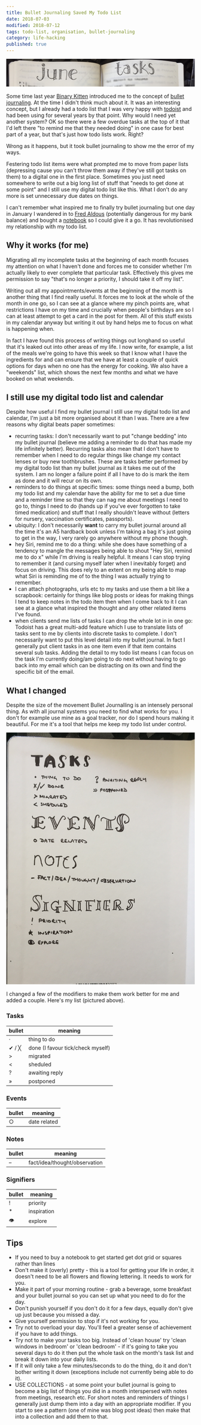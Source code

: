 ```yaml
---
title: Bullet Journaling Saved My Todo List
date: 2018-07-03
modified: 2018-07-12
tags: todo-list, organisation, bullet-journaling
category: life-hacking
published: true
---
```


![](/assets/2018-07-03-bullet_journal_month.jpg)

Some time last year [Binary Kitten](https://twitter.com/binarykitten) introduced me to the concept of [bullet journaling](http://bulletjournal.com/). At the time I didn't think much about it. It was an interesting concept, but I already had a todo list that I was very happy with [todoist](https://en.todoist.com/) and had been using for several years by that point. Why would I need yet another system? OK so there were a few overdue tasks at the top of it that I'd left there "to remind me that they needed doing" in one case for best part of a year, but that's just how todo lists work. Right?

Wrong as it happens, but it took bullet journaling to show me the error of my ways.

Festering todo list items were what prompted me to move from paper lists (depressing cause you can't throw them away if they've still got tasks on them) to a digital one in the first place. Sometimes you just need somewhere to write out a big long list of stuff that "needs to get done at some point" and I still use my digital todo list like this. What I don't do any more is set unnecessary due dates on things.

I can't remember what inspired me to finally try bullet journaling but one day in January I wandered in to [Fred Aldous](https://www.fredaldous.co.uk/) (potentially dangerous for my bank balance) and bought a [notebook](https://amzn.to/2KGP7CO) so I could give it a go. It has revolutionised my relationship with my todo list.

## Why it works (for me)

Migrating all my incomplete tasks at the beginning of each month focuses my attention on what I haven't done and forces me to consider whether I'm actually likely to ever complete that particular task. Effectively this gives me permission to say "that's no longer a priority, I should take it off my list".

Writing out all my appointments/events at the beginning of the month is another thing that I find really useful. It forces me to look at the whole of the month in one go, so I can see at a glance where my pinch points are, what restrictions I have on my time and crucially when people's birthdays are so I can at least attempt to get a card in the post for them. All of this stuff exists in my calendar anyway but writing it out by hand helps me to focus on what is happening when.

In fact I have found this process of writing things out longhand so useful that it's leaked out into other areas of my life. I now write, for example, a list of the meals we're going to have this week so that I know what I have the ingredients for and can ensure that we have at least a couple of quick options for days when no one has the energy for cooking. We also have a "weekends" list, which shows the next few months and what we have booked on what weekends.

## I still use my digital todo list and calendar

Despite how useful I find my bullet journal I still use my digital todo list and calendar, I'm just a bit more organised about it than I was. There are a few reasons why digital beats paper sometimes:

- recurring tasks: I don't necessarily want to put "change bedding" into my bullet journal (believe me adding a reminder to do that has made my life infinitely better). Recurring tasks also mean that I don't have to remember when I need to do regular things like change my contact lenses or buy new toothbrushes. These are tasks better performed by my digital todo list than my bullet journal as it takes me out of the system. I am no longer a failure point if all I have to do is mark the item as done and it will recur on its own.
- reminders to do things at specific times: some things need a bump, both my todo list and my calendar have the ability for me to set a due time and a reminder time so that they can nag me about meetings I need to go to, things I need to do (hands up if you've ever forgotten to take timed medication) and stuff that I really shouldn't leave without (letters for nursery, vaccination certificates, passports).
- ubiquity: I don't necessarily **want** to carry my bullet journal around all the time it's an A5 hardback book unless I'm taking a bag it's just going to get in the way, I very rarely go anywhere without my phone though.
- hey Siri, remind me to do a thing: while she does have something of a tendency to mangle the messages being able to shout "Hey Siri, remind me to do x" while I'm driving is really helpful. It means I can stop trying to remember it (and cursing myself later when I inevitably forget) and focus on driving. This does rely to an extent on my being able to map what Siri is reminding me of to the thing I was actually trying to remember.
- I can attach photographs, urls etc to my tasks and use them a bit like a scrapbook: certainly for things like blog posts or ideas for making things I tend to keep notes in the todo item then when I come back to it I can see at a glance what inspired the thought and any other related items I've found.
- when clients send me lists of tasks I can drop the whole lot in in one go: Todoist has a great multi-add feature which I use to translate lists of tasks sent to me by clients into discrete tasks to complete. I don't necessarily want to put this level detail into my bullet journal. In fact I generally put client tasks in as one item even if that item contains several sub tasks. Adding the detail to my todo list means I can focus on the task I'm currently doing/am going to do next without having to go back into my email which can be distracting on its own and find the specific bit of the email.

## What I changed

Despite the size of the movement Bullet Journalling is an intensely personal thing. As with all journal systems you need to find what works for you. I don't for example use mine as a goal tracker, nor do I spend hours making it beautiful. For me it's a tool that helps me keep my todo list under control.

![image of the "key" for my bullet journal](/assets/2018-07-03-bullet_journal_key.jpg)

I changed a few of the modifiers to make them work better for me and added a couple. Here's my list (pictured above).

### Tasks

bullet | meaning
-- | --
&middot; | thing to do
&#10004; / &#9587; | done (I favour tick/check myself)
&gt; | migrated
&lt; | sheduled
? | awaiting reply
&raquo; | postponed

### Events

bullet | meaning
-- | --
&#9675; | date related

### Notes

bullet | meaning
-- | --
&ndash; | fact/idea/thought/observation

### Signifiers

bullet | meaning
-- | --
! | priority
&#42; | inspiration
&#128065; | explore

## Tips

- If you need to buy a notebook to get started get dot grid or squares rather than lines
- Don't make it (overly) pretty - this is a tool for getting your life in order, it doesn't need to be all flowers and flowing lettering. It needs to work for you.
- Make it part of your morning routine - grab a beverage, some breakfast and your bullet journal so you can set up what you need to do for the day.
- Don't punish yourself if you don't do it for a few days, equally don't give up just because you missed a day.
- Give yourself permission to stop if it's not working for you.
- Try not to overload your day. You'll feel a greater sense of achievement if you have to add things.
- Try not to make your tasks too big. Instead of 'clean house' try 'clean windows in bedroom' or 'clean bedroom' - if it's going to take you several days to do it then put the whole task on the month's task list and break it down into your daily lists.
- If it will only take a few minutes/seconds to do the thing, do it and don't bother writing it down (exceptions include not currently being able to do it).
- USE COLLECTIONS - at some point your bullet journal is going to become a big list of things you did in a month interspersed with notes from meetings, research etc. For short notes and reminders of things I generally just dump them into a day with an appropriate modifier. If you start to see a pattern (one of mine was blog post ideas) then make that into a collection and add them to that.
